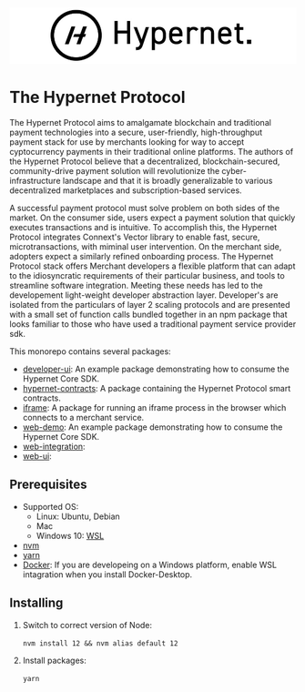 
![alt](documentation/images/Hypernet_Logo.jpg)

# The Hypernet Protocol

The Hypernet Protocol aims to amalgamate blockchain and traditional payment technologies into a secure,
user-friendly, high-throughput payment stack for use by merchants looking for way to accept cyptocurrency
payments in their traditional online platforms. The authors of the Hypernet Protocol believe that a decentralized, 
blockchain-secured, community-drive payment solution will revolutionize the cyber-infrastructure landscape
and that it is broadly generalizable to various decentralized marketplaces and subscription-based services. 

A successful payment protocol must solve problem on both sides of the market. On the consumer side, users
expect a payment solution that quickly executes transactions and is intuitive. To accomplish this, the
Hypernet Protocol integrates Connext's Vector library to enable fast, secure, microtransactions, with
miminal user intervention. On the merchant side, adopters expect a similarly refined onboarding process.
The Hypernet Protocol stack offers Merchant developers a flexible platform that can adapt to the 
idiosyncratic requirements of their particular business, and tools to streamline software integration. 
Meeting these needs has led to the developement light-weight developer abstraction layer.
Developer's are isolated from the particulars of layer 2 scaling protocols and are presented with a small 
set of function calls bundled together in an npm package that looks familiar to those who have
used a traditional payment service provider sdk.  

This monorepo contains several packages:  

- [developer-ui](packages/developer-ui): An example package demonstrating how to consume the Hypernet Core SDK. 
- [hypernet-contracts](packages/hypernet-contracts): A package containing the Hypernet Protocol smart contracts.
- [iframe](packages/iframe): A package for running an iframe process in the browser which connects to a merchant service.
- [web-demo](packages/web-demo): An example package demonstrating how to consume the Hypernet Core SDK.  
- [web-integration](packages/web-integrations): 
- [web-ui](packages/web-ui): 


## Prerequisites
 - Supported OS:
	- Linux: Ubuntu, Debian
	- Mac
	- Windows 10: [WSL](https://docs.microsoft.com/en-us/windows/wsl/install-win10)
 - [nvm](https://github.com/nvm-sh/nvm#install--update-script)
 - [yarn](https://classic.yarnpkg.com/en/docs/install/#debian-stable)
 - [Docker](https://www.docker.com/products/docker-desktop): If you are developeing on a Windows platform, 
   enable WSL intagration when you install Docker-Desktop.

## Installing
1) Switch to correct version of Node:

    `nvm install 12 && nvm alias default 12`

2) Install packages:

    `yarn`